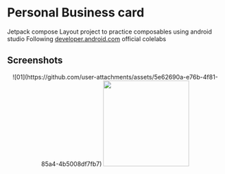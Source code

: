 # Personal Business card

Jetpack compose Layout project to practice composables using android studio
Following [developer.android.com](https://developer.android.com/) official colelabs

## Screenshots


<p align="center">
![01](https://github.com/user-attachments/assets/5e62690a-e76b-4f81-85a4-4b5008df7fb7)
    <img src="![01](https://github.com/user-attachments/assets/a39a1d48-045f-4520-9b7a-2d0f9cab6219)" width="200">
</p>
